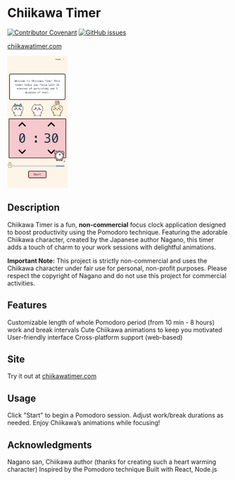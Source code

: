 # Chiikawa Timer 

[![Contributor Covenant](https://img.shields.io/badge/Contributor%20Covenant-2.1-4baaaa.svg)](https://www.contributor-covenant.org/version/2/1/code_of_conduct/)
[![GitHub issues](https://img.shields.io/github/issues/yourusername/chiikawatimer.svg)](https://github.com/yourusername/chiikawatimer/issues)

[chiikawatimer.com](https://www.chiikawatimer.com)

<img src="screenshot/chiikawa-timer-screenshot.png" alt="hiikawatimer screenshot" height="300">

## Description
Chiikawa Timer is a fun, **non-commercial** focus clock application designed to boost productivity using the Pomodoro technique. Featuring the adorable Chiikawa character, created by the Japanese author Nagano, this timer adds a touch of charm to your work sessions with delightful animations.

**Important Note:** This project is strictly non-commercial and uses the Chiikawa character under fair use for personal, non-profit purposes. Please respect the copyright of Nagano and do not use this project for commercial activities.

## Features

Customizable length of whole Pomodoro period  (from 10 min - 8 hours) work and break intervals
Cute Chiikawa animations to keep you motivated
User-friendly interface
Cross-platform support (web-based)


## Site
Try it out at [chiikawatimer.com](chiikawatimer.com)

## Usage

Click "Start" to begin a Pomodoro session.
Adjust work/break durations as needed.
Enjoy Chiikawa’s animations while focusing!


## Acknowledgments

Nagano san, Chiikawa author (thanks for creating such a heart warming character)
Inspired by the Pomodoro technique
Built with  React, Node.js

